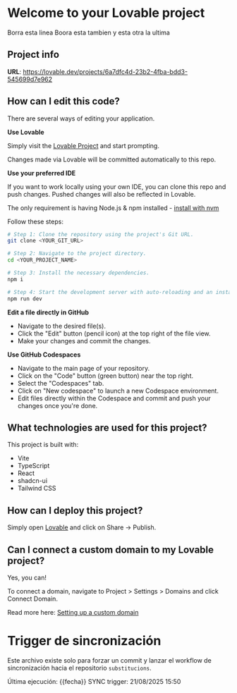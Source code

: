 # Welcome to your Lovable project
Borra esta linea
Boora esta tambien
y esta otra
la ultima
## Project info

**URL**: https://lovable.dev/projects/6a7dfc4d-23b2-4fba-bdd3-545699d7e962

## How can I edit this code?

There are several ways of editing your application.

**Use Lovable**

Simply visit the [Lovable Project](https://lovable.dev/projects/6a7dfc4d-23b2-4fba-bdd3-545699d7e962) and start prompting.

Changes made via Lovable will be committed automatically to this repo.

**Use your preferred IDE**

If you want to work locally using your own IDE, you can clone this repo and push changes. Pushed changes will also be reflected in Lovable.

The only requirement is having Node.js & npm installed - [install with nvm](https://github.com/nvm-sh/nvm#installing-and-updating)

Follow these steps:

```sh
# Step 1: Clone the repository using the project's Git URL.
git clone <YOUR_GIT_URL>

# Step 2: Navigate to the project directory.
cd <YOUR_PROJECT_NAME>

# Step 3: Install the necessary dependencies.
npm i

# Step 4: Start the development server with auto-reloading and an instant preview.
npm run dev
```

**Edit a file directly in GitHub**

- Navigate to the desired file(s).
- Click the "Edit" button (pencil icon) at the top right of the file view.
- Make your changes and commit the changes.

**Use GitHub Codespaces**

- Navigate to the main page of your repository.
- Click on the "Code" button (green button) near the top right.
- Select the "Codespaces" tab.
- Click on "New codespace" to launch a new Codespace environment.
- Edit files directly within the Codespace and commit and push your changes once you're done.

## What technologies are used for this project?

This project is built with:

- Vite
- TypeScript
- React
- shadcn-ui
- Tailwind CSS

## How can I deploy this project?

Simply open [Lovable](https://lovable.dev/projects/6a7dfc4d-23b2-4fba-bdd3-545699d7e962) and click on Share -> Publish.

## Can I connect a custom domain to my Lovable project?

Yes, you can!

To connect a domain, navigate to Project > Settings > Domains and click Connect Domain.

Read more here: [Setting up a custom domain](https://docs.lovable.dev/tips-tricks/custom-domain#step-by-step-guide)
# Trigger de sincronización

Este archivo existe solo para forzar un commit y lanzar el workflow de sincronización hacia el repositorio `substitucions`.

Última ejecución: {{fecha}}
SYNC trigger: 21/08/2025 15:50
